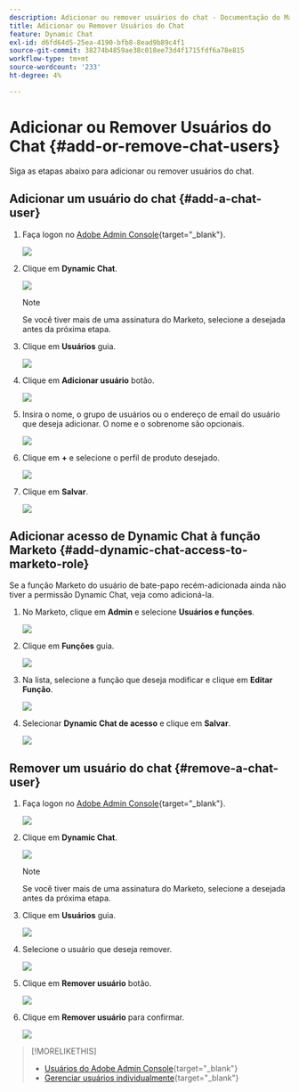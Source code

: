 ```yaml
---
description: Adicionar ou remover usuários do chat - Documentação do Marketo - Documentação do produto
title: Adicionar ou Remover Usuários do Chat
feature: Dynamic Chat
exl-id: d6fd64d5-25ea-4190-bfb8-8ead9b89c4f1
source-git-commit: 38274b4859ae38c018ee73d4f1715fdf6a78e815
workflow-type: tm+mt
source-wordcount: '233'
ht-degree: 4%

---
```


# Adicionar ou Remover Usuários do Chat {#add-or-remove-chat-users}

Siga as etapas abaixo para adicionar ou remover usuários do chat.

## Adicionar um usuário do chat {#add-a-chat-user}

1. Faça logon no [Adobe Admin Console](https://adminconsole.adobe.com/){target="_blank"}.

   ![](assets/add-or-remove-chat-users-1.png)

1. Clique em **Dynamic Chat**.

   ![](assets/add-or-remove-chat-users-2.png)

   >[!NOTE]
   >
   >Se você tiver mais de uma assinatura do Marketo, selecione a desejada antes da próxima etapa.

1. Clique em **Usuários** guia.

   ![](assets/add-or-remove-chat-users-3.png)

1. Clique em **Adicionar usuário** botão.

   ![](assets/add-or-remove-chat-users-4.png)

1. Insira o nome, o grupo de usuários ou o endereço de email do usuário que deseja adicionar. O nome e o sobrenome são opcionais.

   ![](assets/add-or-remove-chat-users-5.png)

1. Clique em **+** e selecione o perfil de produto desejado.

   ![](assets/add-or-remove-chat-users-6.png)

1. Clique em **Salvar**.

   ![](assets/add-or-remove-chat-users-7.png)

## Adicionar acesso de Dynamic Chat à função Marketo {#add-dynamic-chat-access-to-marketo-role}

Se a função Marketo do usuário de bate-papo recém-adicionada ainda não tiver a permissão Dynamic Chat, veja como adicioná-la.

1. No Marketo, clique em **Admin** e selecione **Usuários e funções**.

   ![](assets/add-or-remove-chat-users-8.png)

1. Clique em **Funções** guia.

   ![](assets/add-or-remove-chat-users-9.png)

1. Na lista, selecione a função que deseja modificar e clique em **Editar Função**.

   ![](assets/add-or-remove-chat-users-10.png)

1. Selecionar **Dynamic Chat de acesso** e clique em **Salvar**.

   ![](assets/add-or-remove-chat-users-11.png)

## Remover um usuário do chat {#remove-a-chat-user}

1. Faça logon no [Adobe Admin Console](https://adminconsole.adobe.com/){target="_blank"}.

   ![](assets/add-or-remove-chat-users-12.png)

1. Clique em **Dynamic Chat**.

   ![](assets/add-or-remove-chat-users-13.png)

   >[!NOTE]
   >
   >Se você tiver mais de uma assinatura do Marketo, selecione a desejada antes da próxima etapa.

1. Clique em **Usuários** guia.

   ![](assets/add-or-remove-chat-users-14.png)

1. Selecione o usuário que deseja remover.

   ![](assets/add-or-remove-chat-users-15.png)

1. Clique em **Remover usuário** botão.

   ![](assets/add-or-remove-chat-users-16.png)

1. Clique em **Remover usuário** para confirmar.

   ![](assets/add-or-remove-chat-users-17.png)

>[!MORELIKETHIS]
>
>* [Usuários do Adobe Admin Console](https://helpx.adobe.com/br/enterprise/using/users.html){target="_blank"}
>* [Gerenciar usuários individualmente](https://helpx.adobe.com/enterprise/using/manage-users-individually.html){target="_blank"}
